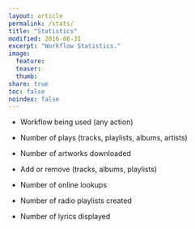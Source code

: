 ```yaml
---
layout: article
permalink: /stats/
title: "Statistics"
modified: 2016-08-31
excerpt: "Workflow Statistics."
image:
  feature:
  teaser:
  thumb:
share: true
toc: false
noindex: false
---
```


<script src="//www.stathat.com/javascripts/embed.js"></script>

* Workflow being used (any action)

<script>StatHatEmbed.render({s1: 'S0Umn', w: 760, h: 235, tf:'month_compare'});</script>

* Number of plays (tracks, playlists, albums, artists)

<script>StatHatEmbed.render({s1: '2Vue', w: 760, h: 235, tf:'month_compare'});</script>

* Number of artworks downloaded

<script>StatHatEmbed.render({s1: 'CHDJm', w: 760, h: 235 , tf:'month_compare'});</script>

* Add or remove (tracks, albums, playlists)

<script>StatHatEmbed.render({s1: 'Rjr71', w: 760, h: 235 , tf:'month_compare'});</script>

* Number of online lookups 

<script>StatHatEmbed.render({s1: 'AmTl', w: 760, h: 235 , tf:'month_compare'});</script>

* Number of radio playlists created

<script>StatHatEmbed.render({s1: 'FMrI', w: 760, h: 235 , tf:'month_compare'});</script>


* Number of lyrics displayed

<script>StatHatEmbed.render({s1: 'C806H', w: 760, h: 235 , tf:'month_compare'});</script>